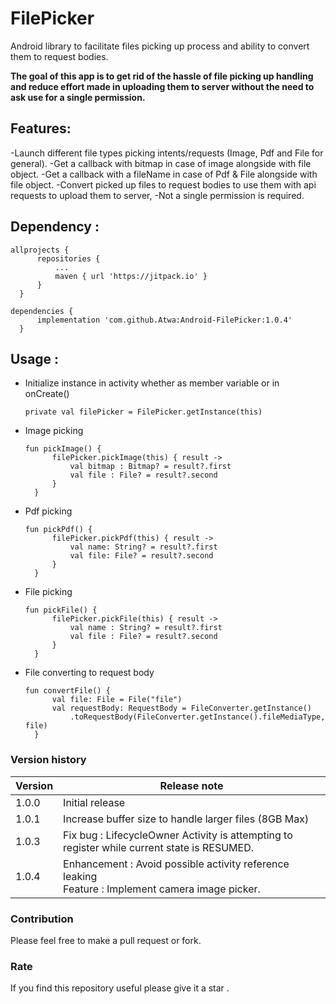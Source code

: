 # FilePicker

Android library to facilitate files picking up process and ability to convert them to request
bodies.

**The goal of this app is to get rid of the hassle of file picking up handling and reduce effort
made in uploading them to server without the need to ask use for a single permission.**

## Features:

-Launch different file types picking intents/requests (Image, Pdf and File for general). -Get a
callback with bitmap in case of image alongside with file object. -Get a callback with a fileName in
case of Pdf & File alongside with file object. -Convert picked up files to request bodies to use
them with api requests to upload them to server, -Not a single permission is required.

## Dependency :

  ```
  allprojects {
		repositories {
			...
			maven { url 'https://jitpack.io' }
		}
	}
  ```

  ```
  dependencies {
	    implementation 'com.github.Atwa:Android-FilePicker:1.0.4'
	}
  ```

## Usage :
- Initialize instance in activity whether as member variable or in onCreate()
  ```
  private val filePicker = FilePicker.getInstance(this)
  ```

- Image picking
  ```
  fun pickImage() {
        filePicker.pickImage(this) { result ->
            val bitmap : Bitmap? = result?.first
            val file : File? = result?.second
        }
    }
  ```
- Pdf picking
  ```
  fun pickPdf() {
        filePicker.pickPdf(this) { result ->
            val name: String? = result?.first
            val file: File? = result?.second
        }
    }
  ```
- File picking
  ```
  fun pickFile() {
        filePicker.pickFile(this) { result ->
            val name : String? = result?.first
            val file : File? = result?.second
        }
    }
  ```
- File converting to request body
  ```
  fun convertFile() {
        val file: File = File("file")
        val requestBody: RequestBody = FileConverter.getInstance()
            .toRequestBody(FileConverter.getInstance().fileMediaType, file)
    }
  ```
  
### Version history
| Version | Release note |
| ------  | ------------- |
| 1.0.0   | Initial release  |
| 1.0.1   | Increase buffer size to handle larger files (8GB Max)  |
| 1.0.3   | Fix bug : LifecycleOwner Activity is attempting to register while current state is RESUMED.  |
| 1.0.4   | Enhancement : Avoid possible activity reference leaking  <br /> Feature : Implement camera image picker.  |
  


### Contribution

Please feel free to make a pull request or fork.

### Rate

If you find this repository useful please give it a star .
